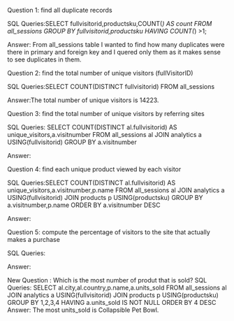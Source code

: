 Question 1: find all duplicate records

SQL Queries:SELECT fullvisitorid,productsku,COUNT(*) AS count
FROM all_sessions
GROUP BY fullvisitorid,productsku
HAVING COUNT(*) >1;

Answer: From all_sessions table I wanted to find how many duplicates were there in primary and foreign key and I quered only them as it makes sense to see duplicates in them.



Question 2: find the total number of unique visitors (fullVisitorID)

SQL Queries:SELECT COUNT(DISTINCT fullvisitorid)
            FROM all_sessions

Answer:The total number of unique visitors is 14223.



Question 3: find the total number of unique visitors by referring sites 

SQL Queries: SELECT COUNT(DISTINCT al.fullvisitorid) AS unique_visitors,a.visitnumber
           FROM all_sessions al
           JOIN analytics a USING(fullvisitorid)
           GROUP BY a.visitnumber

Answer:



Question 4: find each unique product viewed by each visitor

SQL Queries:SELECT COUNT(DISTINCT al.fullvisitorid) AS unique_visitors,a.visitnumber,p.name
FROM all_sessions al
JOIN analytics a USING(fullvisitorid)
JOIN products p USING(productsku)
GROUP BY a.visitnumber,p.name
ORDER BY a.visitnumber DESC

Answer:



Question 5: compute the percentage of visitors to the site that actually makes a purchase

SQL Queries:

Answer:

New Question : Which is the most number of produt that is sold?
SQL Queries:  SELECT al.city,al.country,p.name,a.units_sold
              FROM all_sessions al
               JOIN analytics a USING(fullvisitorid)
              JOIN products p USING(productsku)
               GROUP BY 1,2,3,4
              HAVING a.units_sold IS NOT NULL
              ORDER BY 4 DESC
Answer: The most units_sold is Collapsible Pet Bowl.

